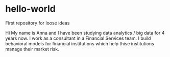 # hello-world
First repository for loose ideas



Hi My name is Anna and I have been studying data analytics / big data for 4 years now. 
I work as a consultant in a Financial Services team. I build behavioral models for financial institutions which help thise institutions manage their market risk.
